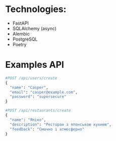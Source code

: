 
# Technologies:

- FastAPI
- SQLAlchemy (async)
- Alembic
- PostgreSQL
- Poetry 

# Examples API

```python
#POST /api/users/create
{
  "name": "Casper",
  "email": "casper@example.com",
  "password": "supersecure"
}

#POST /api/restaurants/create
{
  "name": "Япіко",
  "description": "Ресторан з японською кухнею",
  "feedback": "Смачно і атмосферно"
}
```